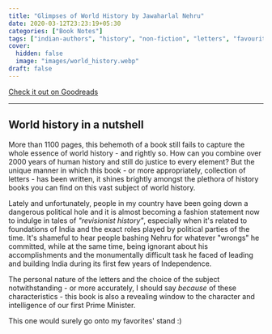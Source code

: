 ```yaml
---
title: "Glimpses of World History by Jawaharlal Nehru"
date: 2020-03-12T23:23:19+05:30
categories: ["Book Notes"]
tags: ["indian-authors", "history", "non-fiction", "letters", "favourites"]
cover:
  hidden: false
  image: "images/world_history.webp"
draft: false
---
```


[Check it out on Goodreads](https://www.goodreads.com/review/show/2891482793)

------------------------------------

## World history in a nutshell

More than 1100 pages, this behemoth of a book still fails to capture the whole essence of world history - and rightly so. How can you combine over 2000 years of human history and still do justice to every element? But the unique manner in which this book - or more appropriately, collection of letters - has been written, it shines brightly amongst the plethora of history books you can find on this vast subject of world history.

Lately and unfortunately, people in my country have been going down a dangerous political hole and it is almost becoming a fashion statement now to indulge in tales of *"revisionist history"*, especially when it's related to foundations of India and the exact roles played by political parties of the time. It's shameful to hear people bashing Nehru for whatever "wrongs" he committed, while at the same time, being ignorant about his accomplishments and the monumentally difficult task he faced of leading and building India during its first few years of Independence.

The personal nature of the letters and the choice of the subject notwithstanding - or more accurately, I should say *because* of these characteristics - this book is also a revealing window to the character and intelligence of our first Prime Minister.

This one would surely go onto my favorites' stand :) 
